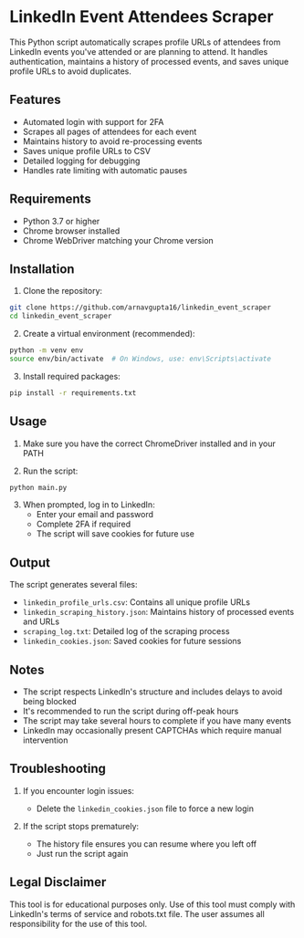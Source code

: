 # LinkedIn Event Attendees Scraper

This Python script automatically scrapes profile URLs of attendees from LinkedIn events you've attended or are planning to attend. It handles authentication, maintains a history of processed events, and saves unique profile URLs to avoid duplicates.

## Features

- Automated login with support for 2FA
- Scrapes all pages of attendees for each event
- Maintains history to avoid re-processing events
- Saves unique profile URLs to CSV
- Detailed logging for debugging
- Handles rate limiting with automatic pauses

## Requirements

- Python 3.7 or higher
- Chrome browser installed
- Chrome WebDriver matching your Chrome version

## Installation

1. Clone the repository:
```bash
git clone https://github.com/arnavgupta16/linkedin_event_scraper
cd linkedin_event_scraper
```

2. Create a virtual environment (recommended):
```bash
python -m venv env
source env/bin/activate  # On Windows, use: env\Scripts\activate
```

3. Install required packages:
```bash
pip install -r requirements.txt
```

## Usage

1. Make sure you have the correct ChromeDriver installed and in your PATH

2. Run the script:
```bash
python main.py
```

3. When prompted, log in to LinkedIn:
   - Enter your email and password
   - Complete 2FA if required
   - The script will save cookies for future use

## Output

The script generates several files:
- `linkedin_profile_urls.csv`: Contains all unique profile URLs
- `linkedin_scraping_history.json`: Maintains history of processed events and URLs
- `scraping_log.txt`: Detailed log of the scraping process
- `linkedin_cookies.json`: Saved cookies for future sessions

## Notes

- The script respects LinkedIn's structure and includes delays to avoid being blocked
- It's recommended to run the script during off-peak hours
- The script may take several hours to complete if you have many events
- LinkedIn may occasionally present CAPTCHAs which require manual intervention

## Troubleshooting

1. If you encounter login issues:
   - Delete the `linkedin_cookies.json` file to force a new login

2. If the script stops prematurely:
   - The history file ensures you can resume where you left off
   - Just run the script again

## Legal Disclaimer

This tool is for educational purposes only. Use of this tool must comply with LinkedIn's terms of service and robots.txt file. The user assumes all responsibility for the use of this tool.
